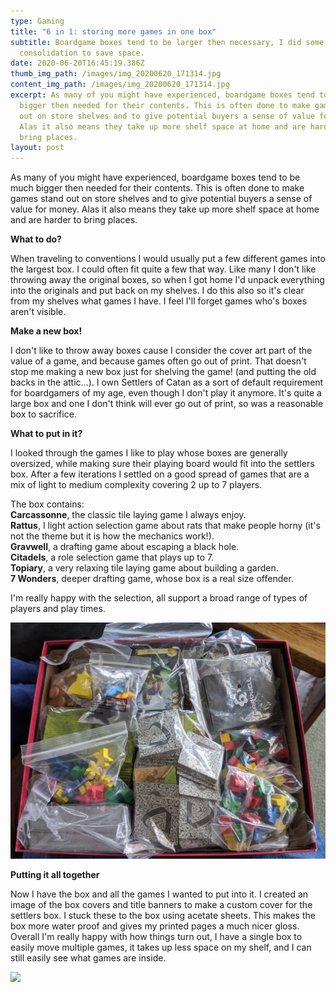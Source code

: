 ```yaml
---
type: Gaming
title: "6 in 1: storing more games in one box"
subtitle: Boardgame boxes tend to be larger then necessary, I did some
  consolidation to save space.
date: 2020-06-20T16:45:19.386Z
thumb_img_path: /images/img_20200620_171314.jpg
content_img_path: /images/img_20200620_171314.jpg
excerpt: As many of you might have experienced, boardgame boxes tend to be much
  bigger then needed for their contents. This is often done to make games stand
  out on store shelves and to give potential buyers a sense of value for money.
  Alas it also means they take up more shelf space at home and are harder to
  bring places.
layout: post
---
```

As many of you might have experienced, boardgame boxes tend to be much bigger then needed for their contents. This is often done to make games stand out on store shelves and to give potential buyers a sense of value for money. Alas it also means they take up more shelf space at home and are harder to bring places.

**What to do?**

When traveling to conventions I would usually put a few different games into the largest box. I could often fit quite a few that way. Like many I don't like throwing away the original boxes, so when I got home I'd unpack everything into the originals and put back on my shelves. I do this also so it's clear from my shelves what games I have. I feel I'll forget games who's boxes aren't visible.

**Make a new box!**

I don't like to throw away boxes cause I consider the cover art part of the value of a game, and because games often go out of print. That doesn't stop me making a new box just for shelving the game! (and putting the old backs in the attic...). I own Settlers of Catan as a sort of default requirement for boardgamers of my age, even though I don't play it anymore. It's quite a large box and one I don't think will ever go out of print, so was a reasonable box to sacrifice.

**What to put in it?**

I looked through the games I like to play whose boxes are generally oversized, while making sure their playing board would fit into the settlers box. After a few iterations I settled on a good spread of games that are a mix of light to medium complexity covering 2 up to 7 players. 

The box contains:</br>
**Carcassonne**, the classic tile laying game I always enjoy.</br>
**Rattus**, I light action selection game about rats that make people horny (it's not the theme but it is how the mechanics work!).</br>
**Gravwell**, a drafting game about escaping a black hole.</br>
**Citadels**, a role selection game that plays up to 7.</br>
**Topiary**, a very relaxing tile laying game about building a garden.</br>
**7 Wonders**, deeper drafting game, whose box is a real size offender.    

I'm really happy with the selection, all support a broad range of types of players and play times.

![](/images/img_20200620_171250.jpg)

**Putting it all together**

Now I have the box and all the games I wanted to put into it. I created an image of the box covers and title banners to make a custom cover for the settlers box. I stuck these to the box using acetate sheets. This makes the box more water proof and gives my printed pages a much nicer gloss. Overall I'm really happy with how things turn out, I have a single box to easily move multiple games, it takes up less space on my shelf, and I can still easily see what games are inside.



![](/images/img_20200621_145518.jpg)
